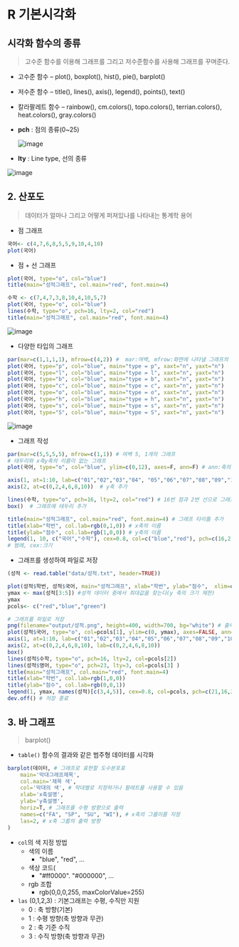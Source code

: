# R 기본시각화

## 시각화 함수의 종류

> 고수준 함수를 이용해 그래프를 그리고 저수준함수를 사용해 그래프를 꾸며준다.

- 고수준 함수 – plot(), boxplot(), hist(), pie(), barplot() 
- 저수준 함수 – title(), lines(), axis(), legend(), points(), text()
- 칼라팔레트 함수 – rainbow(), cm.colors(), topo.colors(), terrian.colors(), heat.colors(), gray.colors()



- **pch** : 점의 종류(0~25)

  ![image](https://user-images.githubusercontent.com/73389275/111023350-e8d21e80-841b-11eb-8b44-61fab361df9a.png)

- **lty** : Line type, 선의 종류

![image](https://user-images.githubusercontent.com/73389275/111023372-0f905500-841c-11eb-8f93-e1f503c8d7ce.png)



## 2. 산포도

> 데이터가 얼마나 그리고 어떻게 퍼져있나를 나타내는 통계학 용어

- 점 그래프

```R
국어<- c(4,7,6,8,5,5,9,10,4,10)  
plot(국어)
```

- 점 + 선 그래프

```R
plot(국어, type="o", col="blue")
title(main="성적그래프", col.main="red", font.main=4)
```

```R
수학 <- c(7,4,7,3,8,10,4,10,5,7)
plot(국어, type="o", col="blue")
lines(수학, type="o", pch=16, lty=2, col="red")     
title(main="성적그래프", col.main="red", font.main=4)
```

![image](https://user-images.githubusercontent.com/73389275/111023744-246de800-841e-11eb-8aef-fad98bfb3189.png)

- 다양한 타입의 그래프

```R
par(mar=c(1,1,1,1), mfrow=c(4,2)) #  mar:여백, mfrow:화면에 나타낼 그래프의 수
plot(국어, type="p", col="blue", main="type = p", xaxt="n", yaxt="n")
plot(국어, type="l", col="blue", main="type = l", xaxt="n", yaxt="n")
plot(국어, type="b", col="blue", main="type = b", xaxt="n", yaxt="n")
plot(국어, type="c", col="blue", main="type = c", xaxt="n", yaxt="n")
plot(국어, type="o", col="blue", main="type = o", xaxt="n", yaxt="n")
plot(국어, type="h", col="blue", main="type = h", xaxt="n", yaxt="n")
plot(국어, type="s", col="blue", main="type = s", xaxt="n", yaxt="n")
plot(국어, type="S", col="blue", main="type = S", xaxt="n", yaxt="n")
```

![image](https://user-images.githubusercontent.com/73389275/111024612-08207a00-8423-11eb-8588-22b7f7d6aa0b.png)



- 그래프 작성

```R
par(mar=c(5,5,5,5), mfrow=c(1,1)) # 여백 5, 1개의 그래프
# 테두리와 x축y축의 이름이 없는 그래프
plot(국어, type="o", col="blue", ylim=c(0,12), axes=F, ann=F) # ann:축의 이름, axes:테두리

axis(1, at=1:10, lab=c("01","02","03","04", "05","06","07","08","09","10")) # x축 추가
axis(2, at=c(0,2,4,6,8,10))  # y축 추가

lines(수학, type="o", pch=16, lty=2, col="red") # 16번 점과 2번 선으로 그래프 생성
box()  # 그래프에 테두리 추가

title(main="성적그래프", col.main="red", font.main=4) # 그래프 타이틀 추가
title(xlab="학번", col.lab=rgb(0,1,0)) # x축의 이름
title(ylab="점수", col.lab=rgb(1,0,0)) # y축의 이름
legend(1, 10, c("국어","수학"), cex=0.8, col=c("blue","red"), pch=c(16,21), lty=c(1,2))
# 범례, cex:크기
```

- 그래프를 생성하여 파일로 저장

```R
(성적 <- read.table("data/성적.txt", header=TRUE))

plot(성적$학번, 성적$국어, main="성적그래프", xlab="학번", ylab="점수",  xlim=c(0, 11), ylim=c(0, 11)) 
ymax <- max(성적[3:5]) #성적 데이터 중에서 최대값을 찾는다(y 축의 크기 제한)
ymax
pcols<- c("red","blue","green")

# 그래프를 파일로 저장
png(filename="output/성적.png", height=400, width=700, bg="white") # 출력을 png파일로 설정
plot(성적$국어, type="o", col=pcols[1], ylim=c(0, ymax), axes=FALSE, ann=FALSE)
axis(1, at=1:10, lab=c("01","02","03","04","05","06","07","08","09","10"))
axis(2, at=c(0,2,4,6,8,10), lab=c(0,2,4,6,8,10))
box()
lines(성적$수학, type="o", pch=16, lty=2, col=pcols[2])
lines(성적$영어, type="o", pch=23, lty=3, col=pcols[3] )
title(main="성적그래프", col.main="red", font.main=4)
title(xlab="학번", col.lab=rgb(1,0,0))
title(ylab="점수", col.lab=rgb(0,0,1))
legend(1, ymax, names(성적)[c(3,4,5)], cex=0.8, col=pcols, pch=c(21,16,23), lty=c(1,2,3))
dev.off() # 저장 종료
```



## 3. 바 그래프

> barplot()

- `table()` 함수의 결과와 같은 범주형 데이터를 시각화

```R
barplot(데이터, # 그래프로 표현할 도수분포표
	main='막대그래프제목', 
    col.main='제목 색',
	col='막대의 색', # 막대별로 지정하거나 팔레트를 사용할 수 있음
	xlab='x축설명', 
	ylab='y축설명',
	horiz=T, # 그래프를 수평 방향으로 출력
	names=c("FA", "SP", "SU", "WI"), # x축의 그룹이름 지정
	las=2, # x축 그룹의 출력 방향
)
```

- `col`의 색 지정 방법
  - 색의 이름
    - "blue", "red", ...
  - 색상 코드(
    - "#ff0000". "#000000", ...
  - rgb 조합
    - rgb(0,0,0,255, maxColorValue=255)
- `las` (0,1,2,3) : 기본그래프는 수평, 수직만 지원
  - 0 : 축 방향(기본)
  - 1 : 수평 방향(축 방향과 무관)
  - 2 : 축 기준 수직
  - 3 : 수직 방향(축 방향과 무관)
